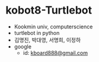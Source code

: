 # kobot8-Turtlebot
- Kookmin univ, computerscience
- turtlebot in python
- 김명진, 박대영, 서명희, 이정하
- google
  - id: kboard888@gmail.com
